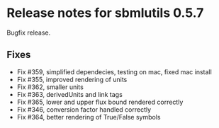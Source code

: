 # Release notes for sbmlutils 0.5.7

Bugfix release.

## Fixes
- Fix #359, simplified dependecies, testing on mac, fixed mac install
- Fix #355, improved rendering of units
- Fix #362, smaller units
- Fix #363, derivedUnits and link tags
- Fix #365, lower and upper flux bound rendered correctly
- Fix #346, conversion factor handled correctly
- Fix #364, better rendering of True/False symbols
